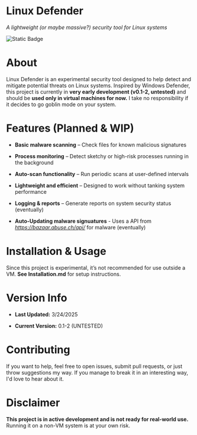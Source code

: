# Linux Defender

*A lightweight (or maybe massive?) security tool for Linux systems*

![Static Badge](https://img.shields.io/badge/Linux%20Defender%20Public%20License%20(LDPL)-1?style=flat&label=License&labelColor=grey&color=lightgrey)

 
# About

Linux Defender is an experimental security tool designed to help detect and mitigate potential threats on Linux systems. Inspired by Windows Defender, this project is currently in **very early development (v0.1-2, untested)** and should be **used only in virtual machines for now.** I take no responsibility if it decides to go goblin mode on your system.

# Features (Planned & WIP)

- **Basic malware scanning** – Check files for known malicious signatures

- **Process monitoring** – Detect sketchy or high-risk processes running in the background

- **Auto-scan functionality** – Run periodic scans at user-defined intervals

- **Lightweight and efficient** – Designed to work without tanking system performance

- **Logging & reports** – Generate reports on system security status (eventually)

- **Auto-Updating malware signuatures** - Uses a API from *https://bazaar.abuse.ch/api/* for malware (eventually)

# Installation & Usage

Since this project is experimental, it’s not recommended for use outside a VM. **See Installation.md** for setup instructions.

# Version Info

- **Last Updated:** 3/24/2025

- **Current Version:** 0.1-2 (UNTESTED)

# Contributing

If you want to help, feel free to open issues, submit pull requests, or just throw suggestions my way. If you manage to break it in an interesting way, I'd love to hear about it.

# Disclaimer

**This project is in active development and is not ready for real-world use.** Running it on a non-VM system is at your own risk.
